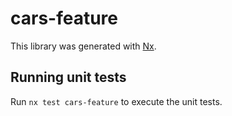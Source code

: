 # cars-feature

This library was generated with [Nx](https://nx.dev).

## Running unit tests

Run `nx test cars-feature` to execute the unit tests.
